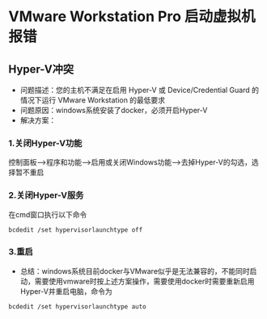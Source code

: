 # VMware Workstation Pro 启动虚拟机报错

## Hyper-V冲突

- 问题描述：您的主机不满足在启用 Hyper-V 或 Device/Credential Guard 的情况下运行 VMware Workstation 的最低要求
- 问题原因：windows系统安装了docker，必须开启Hyper-V
- 解决方案：

### 1.关闭Hyper-V功能

控制面板-->程序和功能-->启用或关闭Windows功能-->去掉Hyper-V的勾选，选择暂不重启
  
### 2.关闭Hyper-V服务

在cmd窗口执行以下命令

```bash
bcdedit /set hypervisorlaunchtype off
```

### 3.重启

- 总结：windows系统目前docker与VMware似乎是无法兼容的，不能同时启动，需要使用vmware时按上述方案操作，需要使用docker时需要重新启用Hyper-V并重启电脑，命令为

```bash
bcdedit /set hypervisorlaunchtype auto
```

